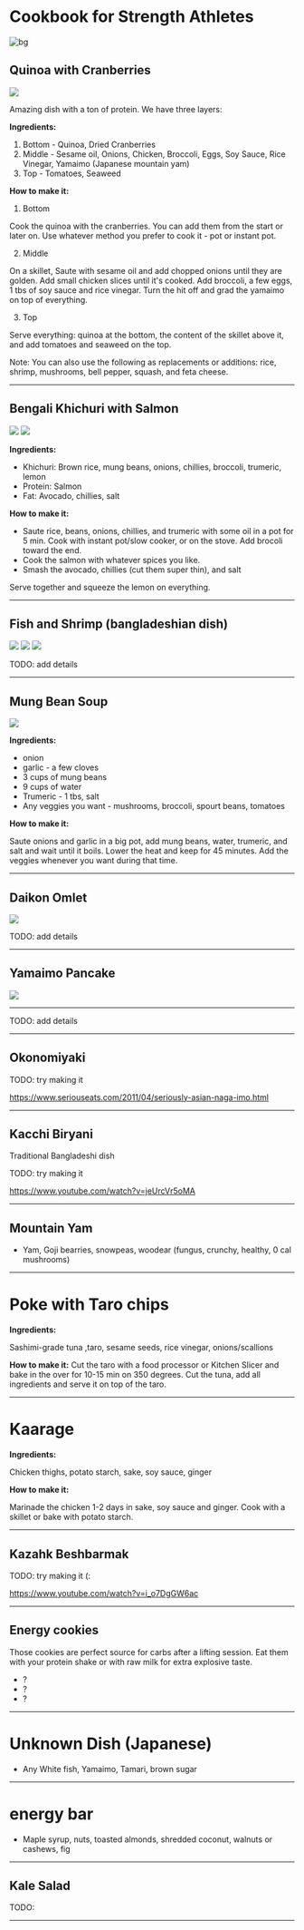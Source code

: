 <!-- page_number: true -->
<!-- $theme: gaia -->
# Cookbook for Strength Athletes

![bg](sushi-bikini.jpg)

## Quinoa with Cranberries

![](quinoa.jpg)


Amazing dish with a ton of protein. We have three layers:

**Ingredients:**

1. Bottom - Quinoa, Dried Cranberries
1. Middle - Sesame oil, Onions, Chicken, Broccoli, Eggs, Soy Sauce, Rice Vinegar, Yamaimo (Japanese mountain yam)
1. Top - Tomatoes, Seaweed

**How to make it:**

1. Bottom

Cook the quinoa with the cranberries. You can add them from the start or later on. Use whatever method you prefer to cook it - pot or instant pot.

2. Middle

On a skillet, Saute with sesame oil and add chopped onions until they are golden. Add small chicken slices until it's cooked. Add broccoli, a few eggs, 1 tbs of soy sauce and rice vinegar. Turn the hit off and grad the yamaimo on top of everything.

3. Top

Serve everything: quinoa at the bottom, the content of the skillet above it, and add tomatoes and seaweed on the top.

Note: You can also use the following as replacements or additions: rice, shrimp, mushrooms, bell pepper, squash, and feta cheese.

---

## Bengali Khichuri with Salmon

![](khichuri.jpg)
![](khichuri2.jpg)

**Ingredients:**

* Khichuri: Brown rice, mung beans, onions, chillies, broccoli, trumeric, lemon
* Protein: Salmon
* Fat: Avocado, chillies, salt

**How to make it:**

* Saute rice, beans, onions, chillies, and trumeric with some oil in a pot for 5 min. Cook with instant pot/slow cooker, or on the stove. Add brocoli toward the end.
* Cook the salmon with whatever spices you like.
* Smash the avocado, chillies (cut them super thin), and salt

Serve together and squeeze the lemon on everything.

---

## Fish and Shrimp (bangladeshian dish)

![](bangladeshian.jpg)
![](bangladeshian-make.jpg)
![](bangladeshian-make2.jpg)

TODO: add details

---

## Mung Bean Soup

![](mung-beans.png)


**Ingredients:**

* onion
* garlic - a few cloves
* 3 cups of mung beans
* 9 cups of water
* Trumeric - 1 tbs, salt
* Any veggies you want - mushrooms, broccoli, spourt beans, tomatoes

**How to make it:**

Saute onions and garlic in a big pot, add mung beans, water, trumeric, and salt and wait until it boils.
Lower the heat and keep for 45 minutes. Add the veggies whenever you want during that time.

---

## Daikon Omlet

![](omlet.jpg)


TODO: add details

---

## Yamaimo Pancake

![](yamaimo-pancake.jpg)

---

TODO: add details

---


## Okonomiyaki

TODO: try making it

https://www.seriouseats.com/2011/04/seriously-asian-naga-imo.html

---

## Kacchi Biryani

Traditional Bangladeshi dish

TODO: try making it

https://www.youtube.com/watch?v=jeUrcVr5oMA

---


## Mountain Yam

* Yam, Goji bearries, snowpeas, woodear (fungus, crunchy, healthy, 0 cal mushrooms)

---

# Poke with Taro chips

**Ingredients:**

Sashimi-grade tuna ,taro, sesame seeds, rice vinegar, onions/scallions

**How to make it:**
Cut the taro with a food processor or Kitchen Slicer and bake in the over for 10-15 min on 350 degrees.
Cut the tuna, add all ingredients and serve it on top of the taro.

---

# Kaarage

**Ingredients:**

Chicken thighs, potato starch, sake, soy sauce, ginger

**How to make it:**

Marinade the chicken 1-2 days in sake, soy sauce and ginger. Cook with a skillet or bake with potato starch.

---

## Kazahk Beshbarmak

TODO: try making it (:

https://www.youtube.com/watch?v=i_o7DgGW6ac

---

## Energy cookies

Those cookies are perfect source for carbs after a  lifting session. Eat them with your protein shake or with raw milk for extra explosive taste.

* ?
* ?
* ?

---

# Unknown Dish (Japanese)

* Any White fish, Yamaimo, Tamari, brown sugar

---

# energy bar

* Maple syrup, nuts, toasted almonds, shredded coconut, walnuts or cashews, fig

---

## Kale Salad

TODO:

---
